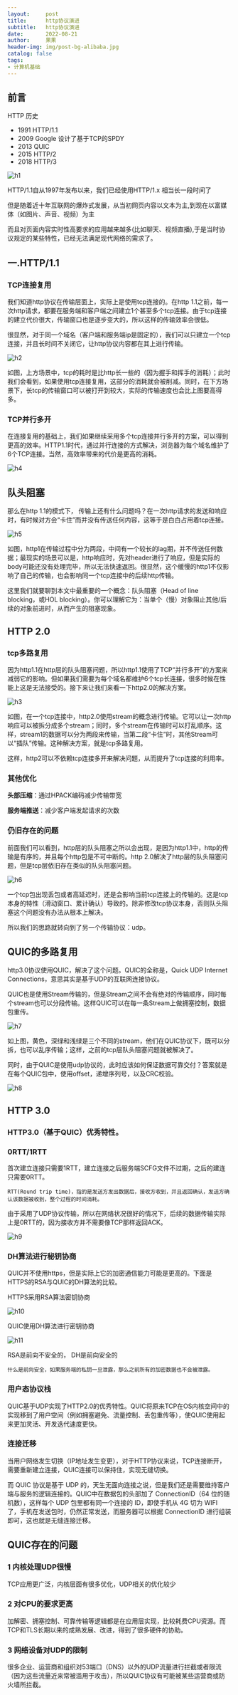 ```yaml
---
layout:     post
title:      http协议演进
subtitle:   http协议演进
date:       2022-08-21
author:     果果
header-img: img/post-bg-alibaba.jpg
catalog: false
tags:
- 计算机基础
---
```


## 前言
HTTP 历史
- 1991 HTTP/1.1
- 2009 Google 设计了基于TCP的SPDY
- 2013 QUIC
- 2015 HTTP/2
- 2018 HTTP/3

![h1](/img-post/202208/h1.png "h1")

HTTP/1.1自从1997年发布以来，我们已经使用HTTP/1.x 相当长一段时间了

但是随着近十年互联网的爆炸式发展，从当初网页内容以文本为主,到现在以富媒体（如图片、声音、视频）为主

而且对页面内容实时性高要求的应用越来越多(比如聊天、视频直播),于是当时协议规定的某些特性，已经无法满足现代网络的需求了。


## 一.HTTP/1.1
### TCP连接复用

我们知道http协议在传输层面上，实际上是使用tcp连接的。在http 1.1之前，每一次http请求，都要在服务端和客户端之间建立1个甚至多个tcp连接。由于tcp连接的建立代价很大，传输窗口也是逐步变大的，所以这样的传输效率会很低。

很显然，对于同一个域名（客户端和服务端ip是固定的），我们可以只建立一个tcp连接，并且长时间不关闭它，让http协议内容都在其上进行传输。

![h2](/img-post/202208/h2.png "h2")

如图，上方场景中，tcp的耗时是比http长一些的（因为握手和挥手的消耗）；此时我们会看到，如果使用tcp连接复用，这部分的消耗就会被削减。同时，在下方场景下，长tcp的传输窗口可以被打开到较大，实际的传输速度也会比上图要高得多。

### TCP并行多开

在连接复用的基础上，我们如果继续采用多个tcp连接并行多开的方案，可以得到更高的效率。HTTP1.1时代，通过并行连接的方式解决，浏览器为每个域名维护了6个TCP连接。当然，高效率带来的代价是更高的消耗。

![h4](/img-post/202208/h4.png "h4")

## 队头阻塞

那么在http 1.1的模式下， 传输上还有什么问题吗？在一次http请求的发送和响应时，有时候对方会“卡住”而并没有传送任何内容，这等于是白白占用着tcp连接。

![h5](/img-post/202208/h5.png "h5")

如图，http1在传输过程中分为两段，中间有一个较长的lag期，并不传送任何数据；最现实的场景可以是，http响应时，先对header进行了响应，但是实际的body可能还没有处理完毕，所以无法快速返回。很显然，这个缓慢的http1不仅影响了自己的传输，也会影响同一个tcp连接中的后续http传输。

这里我们就要聊到本文中最重要的一个概念：队头阻塞（Head of line blocking，或HOL blocking）。你可以理解它为：当单个（慢）对象阻止其他/后续的对象前进时，从而产生的阻塞现象。

## HTTP 2.0
### tcp多路复用

因为http1.1在http层的队头阻塞问题，所以http1.1使用了TCP“并行多开”的方案来减弱它的影响。但如果我们需要为每个域名都维护6个tcp长连接，很多时候在性能上这是无法接受的。接下来让我们来看一下http2.0的解决方案。

![h3](/img-post/202208/h3.png "h3")

如图，在一个tcp连接中，http2.0使用stream的概念进行传输。它可以让一次http响应可以被拆分成多个stream；同时，多个stream在传输时可以打乱顺序。这样，stream1的数据可以分为两段来传输，当第二段“卡住”时，其他Stream可以“插队”传输。这种解决方案，就是tcp多路复用。

这样，http2可以不依赖tcp连接多开来解决问题，从而提升了tcp连接的利用率。

### 其他优化

**头部压缩**：通过HPACK编码减少传输带宽

**服务端推送**：减少客户端发起请求的次数

### 仍旧存在的问题

前面我们可以看到，http层的队头阻塞之所以会出现，是因为http1.1中，http的传输是有序的，并且每个http包是不可中断的。http 2.0解决了http层的队头阻塞问题，但是tcp层依旧存在类似的队头阻塞问题。

![h6](/img-post/202208/h6.png "h6")

一个tcp包出现丢包或者高延迟时，还是会影响当前tcp连接上的传输的。这是tcp本身的特性（滑动窗口、累计确认）导致的。除非修改tcp协议本身，否则队头阻塞这个问题没有办法从根本上解决。

所以我们的思路就转向到了另一个传输协议：udp。

## QUIC的多路复用

http3.0协议使用QUIC，解决了这个问题。QUIC的全称是，Quick UDP Internet Connections，意思其实是基于UDP的互联网连接协议。

QUIC也是使用Stream传输的，但是Stream之间不会有绝对的传输顺序，同时每个stream也可以分段传输。这样QUIC可以在每一条Stream上做拥塞控制，数据包重传。

![h7](/img-post/202208/h7.png "h7")

如上图，黄色，深绿和浅绿是三个不同的stream，他们在QUIC协议下，既可以分拆，也可以乱序传输；这样，之前的tcp层队头阻塞问题就被解决了。

同时，由于QUIC是使用udp协议的，此时应该如何保证数据可靠交付？答案就是在每个QUIC包中，使用offset，递增序列号，以及CRC校验。

![h8](/img-post/202208/h8.png "h8")

## HTTP 3.0

### HTTP3.0（基于QUIC）优秀特性。

### 0RTT/1RTT

首次建立连接只需要1RTT，建立连接之后服务端SCFG文件不过期，之后的建连只需要0RTT。

```text
RTT(Round trip time)，指的是发送方发出数据后，接收方收到，并且返回确认，发送方确认该数据被收到，整个过程的时间消耗。
```

由于采用了UDP协议传输，所以在网络状况很好的情况下，后续的数据传输实际上是0RTT的，因为接收方并不需要像TCP那样返回ACK。

![h9](/img-post/202208/h9.png "h9")

### DH算法进行秘钥协商

QUIC并不使用https，但是实际上它的加密通信能力可能是更高的。下面是HTTPS的RSA与QUIC的DH算法的比较。

HTTPS采用RSA算法密钥协商

![h10](/img-post/202208/h10.png "h10")

QUIC使用DH算法进行密钥协商

![h11](/img-post/202208/h11.png "h11")

RSA是前向不安全的， DH是前向安全的

```text
什么是前向安全，如果服务端的私钥一旦泄露，那么之前所有的加密数据也不会被泄露。
```

### 用户态协议栈

QUIC基于UDP实现了HTTP2.0的优秀特性。QUIC将原来TCP在OS内核空间中的实现移到了用户空间（例如拥塞避免、流量控制、丢包重传等），使QUIC使用起来更加灵活、开发迭代速度更快。

### 连接迁移

当用户网络发生切换（IP地址发生变更），对于HTTP协议来说，TCP连接断开，需要重新建立连接，QUIC连接可以保持住，实现无缝切换。

而 QUIC 协议是基于 UDP 的，天生无面向连接之说，但是我们还是需要维持客户端与服务的逻辑连接的。QUIC中在数据包的头部加了 ConnectionID（64 位的随机数），这样每个 UDP 包里都有同一个连接的 ID，即使手机从 4G 切为 WIFI 了，手机在发送包时，仍然正常发送，而服务器可以根据 ConnectionID 进行组装即可，这也就是无缝连接迁移。

## QUIC存在的问题

### 1 内核处理UDP很慢

TCP应用更广泛，内核层面有很多优化，UDP相关的优化较少

### 2 对CPU的要求更高

加解密、拥塞控制、可靠传输等逻辑都是在应用层实现，比较耗费CPU资源。而TCP和TLS长期以来的成熟发展、改进，得到了很多硬件的协助。

### 3 网络设备对UDP的限制

很多企业、运营商和组织对53端口（DNS）以外的UDP流量进行拦截或者限流（因为这些流量近来常被滥用于攻击），所以QUIC协议有可能被某些运营商或防火墙所拦截。
